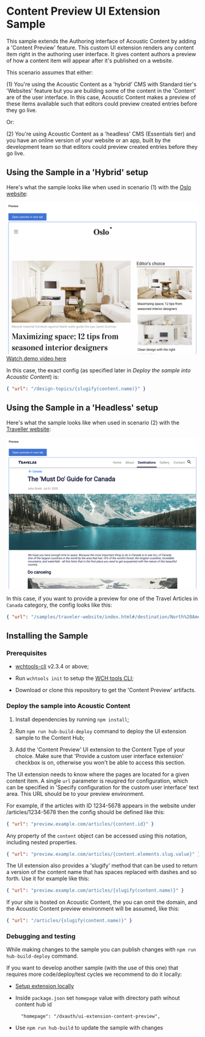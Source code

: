 # Content Preview UI Extension Sample

This sample extends the Authoring interface of Acoustic Content by adding a 'Content Preview' feature. This custom UI extension renders any content item right in the authoring user interface. It gives content authors a preview of how a content item will appear after it's published on a website.

This scenario assumes that either:

(1) You're using the Acoustic Content as a 'hybrid' CMS with Standard tier's 'Websites' feature but you are building some of the content in the 'Content' are of the user interface. In this case, Acoustic Content makes a preview of these items available such that editors could preview created entries before they go live.

Or:

(2) You're using Acoustic Content as a 'headless' CMS (Essentials tier) and you have an online version of your website or an app, built by the development team so that editors could preview created entries before they go live. 

## Using the Sample in a 'Hybrid' setup

Here's what the sample looks like when used in scenario (1) with the [Oslo website](https://github.com/acoustic-content-samples/wch-site-application):

![Content Preview](docs/images/preview_oslo.png)
[Watch demo video here](https://youtu.be/atT_uEV6jZI)

In this case, the exact config (as specified later in *Deploy the sample into Acoustic Content*) is:

```json
{ "url": "/design-topics/{slugify(content.name)}" }
```

## Using the Sample in a 'Headless' setup

Here's what the sample looks like when used in scenario (2) with the [Traveller website](https://github.com/acoustic-content-samples/sample-react-traveler-website):

![Content Preview](docs/images/preview_traveler.png)

In this case, if you want to provide a preview for one of the Travel Articles in `Canada` category, the config looks like this: 

```json
{ "url": "/samples/traveler-website/index.html#/destination/North%20America/Canada/{content.id}" }
```

## Installing the Sample

### Prerequisites

- [wchtools-cli](https://github.com/acoustic-content-samples/wchtools-cli) v2.3.4 or above;

- Run `wchtools init` to setup the [WCH tools CLI](https://github.com/acoustic-content-samples/wchtools-cli#getting-started);

- Download or clone this repository to get the 'Content Preview' artifacts.

### Deploy the sample into Acoustic Content

1. Install dependencies by running `npm install`;

2. Run `npm run hub-build-deploy` command to deploy the UI extension sample to the Content Hub;

3. Add the 'Content Preview' UI extension to the Content Type of your choice. Make sure that 'Provide a custom user interface extension' checkbox is on, otherwise you won't be able to access this section.

The UI extension needs to know where the pages are located for a given content item. A single `url` parameter is reuqired for configuration, which can be specified in 'Specify configuration for the custom user interface' text area. This URL should be to your preview environment. 

For example, if the articles with ID 1234-5678 appears in the website under /articles/1234-5678 then the config should be defined like this:

   ```json
   { "url": "preview.example.com/articles/{content.id}" }
   ```

Any property of the `content` object can be accessed using this notation, including nested properties.

   ```json
   { "url": "preview.example.com/articles/{content.elements.slug.value}" }
   ```
The UI extension also provides a 'slugify' method that can be used to return a version of the content name that has spaces replaced with dashes and so forth. Use it for example like this:

   ```json
   { "url": "preview.example.com/articles/{slugify(content.name)}" }
   ```

If your site is hosted on Acoustic Content, the you can omit the domain, and the Acoustic Content preview environment will be assumed, like this:

   ```json
   { "url": "/articles/{slugify(content.name)}" }
   ```

### Debugging and testing

While making changes to the sample you can publish changes with `npm run hub-build-deploy` command.

If you want to develop another sample (with the use of this one) that requires more code/deploy/test cycles we recommend to do it locally:

- [Setup extension locally](https://github.com/acoustic-content-samples/sample-custom-element-ui#running-testing-and-debugging-custom-user-interface-extensions-locally)

- Inside `package.json` set `homepage` value with directory path wihout content hub id

  ```
    "homepage": "/dxauth/ui-extension-content-preview",
  ```

- Use `npm run hub-build` to update the sample with changes
